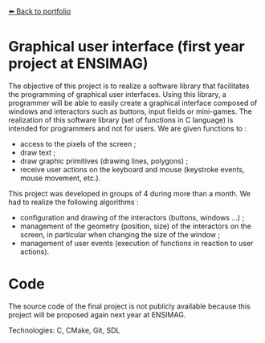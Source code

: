 [:arrow_left: Back to portfolio](https://github.com/adrien-b-git/Portofolio)

# Graphical user interface (first year project at ENSIMAG)

The objective of this project is to realize a software library that facilitates the programming of graphical user interfaces.
Using this library, a programmer will be able to easily create a graphical interface composed of windows and interactors such as buttons, input fields or mini-games.
The realization of this software library (set of functions in C language) is intended for programmers and not for users.
We are given functions to :
- access to the pixels of the screen ;
- draw text ;
- draw graphic primitives (drawing lines, polygons) ;
- receive user actions on the keyboard and mouse (keystroke events, mouse movement, etc.).

This project was developed in groups of 4 during more than a month. We had to realize the following algorithms :
- configuration and drawing of the interactors (buttons, windows ...) ;
- management of the geometry (position, size) of the interactors on the screen, in particular when changing the size of the window ;
- management of user events (execution of functions in reaction to user actions).

# Code
The source code of the final project is not publicly available because this project will be proposed again next year at ENSIMAG.

Technologies: C, CMake, Git, SDL
